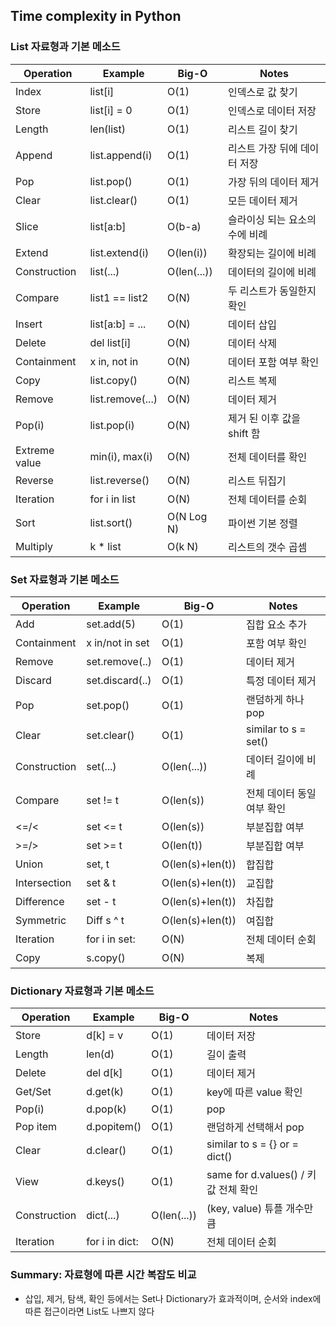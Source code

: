 ## Time complexity in Python

### List 자료형과 기본 메소드

| Operation | Example | Big-O | Notes |
|---|---|---|---|
| Index | list[i] | O(1) | 인덱스로 값 찾기 |
| Store | list[i] = 0 | O(1) | 인덱스로 데이터 저장 |
| Length | len(list) | O(1) | 리스트 길이 찾기 |
| Append | list.append(i) | O(1) | 리스트 가장 뒤에 데이터 저장 |
| Pop | list.pop() | O(1) | 가장 뒤의 데이터 제거 |
| Clear | list.clear() | O(1) | 모든 데이터 제거 |
| Slice | list[a:b] | O(b-a) | 슬라이싱 되는 요소의 수에 비례 |
| Extend | list.extend(i) | O(len(i)) | 확장되는 길이에 비례 |
| Construction | list(...) | O(len(...)) | 데이터의 길이에 비례 |
| Compare | list1 == list2 | O(N) | 두 리스트가 동일한지 확인 |
| Insert | list[a:b] = ... | O(N) | 데이터 삽입 |
| Delete | del list[i] | O(N) | 데이터 삭제 |
| Containment | x in, not in | O(N) | 데이터 포함 여부 확인 |
| Copy | list.copy() | O(N) | 리스트 복제 |
| Remove | list.remove(...) | O(N) | 데이터 제거 |
| Pop(i) | list.pop(i) | O(N) | 제거 된 이후 값을 shift 함 |
| Extreme value | min(i), max(i) | O(N) | 전체 데이터를 확인 |
| Reverse | list.reverse() | O(N) | 리스트 뒤집기 |
| Iteration | for i in list | O(N) | 전체 데이터를 순회 |
| Sort | list.sort() | O(N Log N) | 파이썬 기본 정렬 |
| Multiply | k * list | O(k N) | 리스트의 갯수 곱셈 |

### Set 자료형과 기본 메소드

| Operation | Example | Big-O | Notes |
|---|---|---|---|
| Add	| set.add(5) | O(1) | 집합 요소 추가 |
| Containment	| x in/not in set | O(1)	| 포함 여부 확인 |
| Remove	| set.remove(..) | O(1)	| 데이터 제거 |
| Discard	| set.discard(..) | O(1) | 특정 데이터 제거 |
| Pop	| set.pop() | O(1) | 랜덤하게 하나 pop |
| Clear	| set.clear() | O(1) | similar to s = set() |
| Construction	| set(...) | O(len(...)) | 데이터 길이에 비례 |
| Compare	| set != t | O(len(s)) | 전체 데이터 동일 여부 확인 |
| <=/<	| set <= t | O(len(s)) | 부분집합 여부 |
| >=/>	| set >= t | O(len(t)) | 부분집합 여부 |
| Union	| set, t | O(len(s)+len(t)) | 합집합 |
| Intersection	| set & t | O(len(s)+len(t)) | 교집합 |
| Difference	| set - t | O(len(s)+len(t)) | 차집합 |
| Symmetric	| Diff	s ^ t | O(len(s)+len(t)) | 여집합 |
| Iteration	| for i in set: | O(N) | 전체 데이터 순회 |
| Copy	| s.copy() | O(N) | 복제 |

### Dictionary 자료형과 기본 메소드

| Operation | Example | Big-O | Notes |
|---|---|---|---|
| Store	| d[k] = v | O(1) | 데이터 저장 |
| Length | len(d) | O(1) | 길이 출력 |
| Delete| del d[k] | O(1) | 데이터 제거 |
| Get/Set |	d.get(k) | O(1) | key에 따른 value 확인 |
| Pop(i) | d.pop(k) | O(1) | pop |
| Pop item | d.popitem() | O(1) | 랜덤하게 선택해서 pop |
| Clear | d.clear() | O(1) | similar to s = {} or = dict() |
| View | d.keys() | O(1) | same for d.values() / 키값 전체 확인 |
| Construction | dict(...) | O(len(...)) | (key, value) 튜플 개수만큼 |
| Iteration | for i in dict: | O(N) | 전체 데이터 순회 |

### Summary: 자료형에 따른 시간 복잡도 비교
* 삽입, 제거, 탐색, 확인 등에서는 Set나 Dictionary가 효과적이며, 순서와 index에 따른 접근이라면 List도 나쁘지 않다

